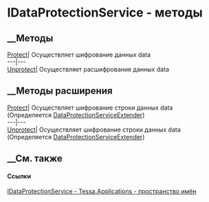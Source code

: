 # IDataProtectionService - методы
##  __Методы
[Protect](M_Tessa_Applications_IDataProtectionService_Protect.htm)|
Осуществляет шифрование данных data  
---|---  
[Unprotect](M_Tessa_Applications_IDataProtectionService_Unprotect.htm)|
Осуществляет расшифрование данных data  
##  __Методы расширения
[Protect](M_Tessa_Applications_DataProtectionServiceExtender_Protect.htm)|
Осуществляет шифрование строки данных data  
(Определяется
[DataProtectionServiceExtender](T_Tessa_Applications_DataProtectionServiceExtender.htm))  
---|---  
[Unprotect](M_Tessa_Applications_DataProtectionServiceExtender_Unprotect.htm)|
Осуществляет шифрование строки данных data  
(Определяется
[DataProtectionServiceExtender](T_Tessa_Applications_DataProtectionServiceExtender.htm))  
##  __См. также
#### Ссылки
[IDataProtectionService - ](T_Tessa_Applications_IDataProtectionService.htm)
[Tessa.Applications - пространство имён](N_Tessa_Applications.htm)
